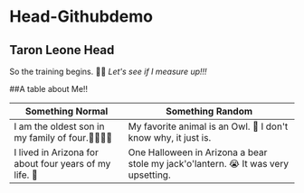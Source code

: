 # Head-Githubdemo
## Taron Leone Head
So the training begins. :weight_lifting_man: *Let's see if I measure up!!!*

##A table about Me!!

|Something Normal | Something Random|
|-----------------|-----------------|
|I am the oldest son in my family of four.:family_man_woman_boy_boy:| My favorite animal is an Owl. :owl: I don't know why, it just is.|
|I lived in Arizona for about four years of my life. :snake: | One Halloween in Arizona a bear stole my jack'o'lantern. :sob: It was very upsetting.|

